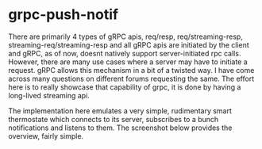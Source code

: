# grpc-push-notif
There are primarily 4 types of gRPC apis, req/resp, req/streaming-resp, streaming-req/streaming-resp and all gRPC apis are initiated by the client and gRPC, as of now, doesnt natively support server-initiated rpc calls. However, there are many use cases where a server may have to initiate a request. gRPC allows this mechanism in a bit of a twisted way. I have come across many questions on different forums requesting the same. The effort here is to really showcase that capability of grpc, it is done by having a long-lived streaming api.

The implementation here emulates a very simple, rudimentary smart thermostate which connects to its server, subscribes to a bunch notifications and listens to them. The screenshot below provides the overview, fairly simple.
